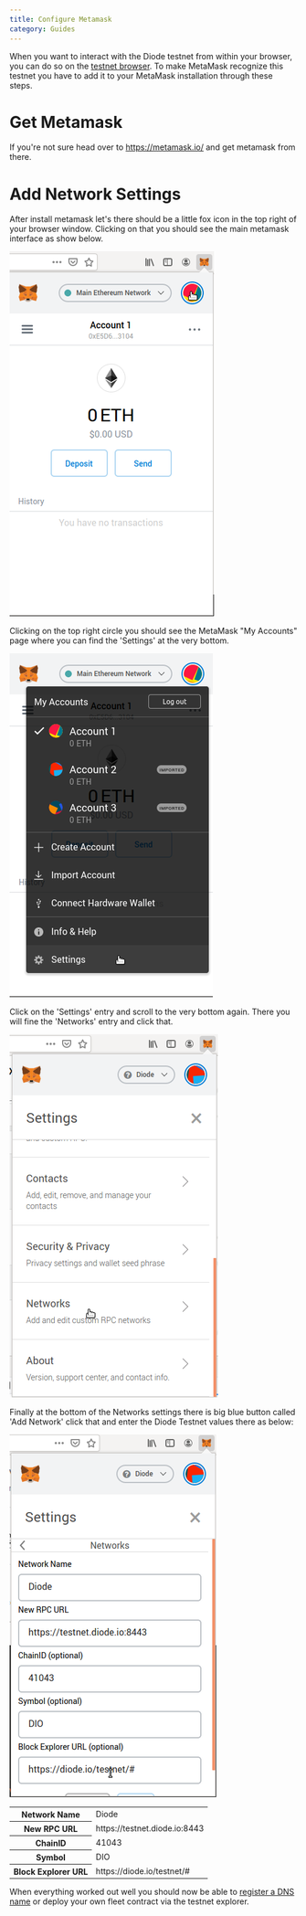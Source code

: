 ```yaml
---
title: Configure Metamask
category: Guides
---
```


When you want to interact with the Diode testnet from within your browser, you can do so on the <a href="https://diode.io/testnet">testnet browser</a>. To make MetaMask recognize this testnet you have to add it to your MetaMask installation through these steps.

# Get Metamask

If you're not sure head over to https://metamask.io/ and get metamask from there. 

# Add Network Settings

After install metamask let's there should be a little fox icon in the top right of your browser window. Clicking on that you should see the main metamask interface as show below.

!["MetaMask network start"](images/docs/metamask_start.png)

Clicking on the top right circle you should see the MetaMask "My Accounts" page where you can find the 'Settings' at the very bottom.

!["MetaMask network settings"](images/docs/metamask_settings.png)

Click on the 'Settings' entry and scroll to the very bottom again. There you will fine the 'Networks' entry and click that.

!["MetaMask networks"](images/docs/metamask_networks.png)

Finally at the bottom of the Networks settings there is big blue button called 'Add Network' click that and enter the Diode Testnet values there as below:

!["MetaMask diode settings"](images/docs/metamask_diode.png)

<table>
  <tr>
    <th>Network Name</th><td>Diode</td>
  </tr><tr>
    <th>New RPC URL</th><td>https://testnet.diode.io:8443</td>
  </tr><tr>
    <th>ChainID</th><td>41043</td>
  </tr><tr>
    <th>Symbol</th><td>DIO</td>
  </tr><tr>
    <th>Block Explorer URL</th><td>https://diode.io/testnet/#</td>
  </tr>
</table>

When everything worked out well you should now be able to [register a DNS name](/testnet/#/dns) or deploy your own fleet contract via the testnet explorer. 